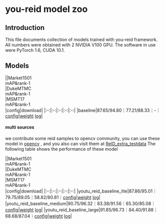 # you-reid model zoo 

## Introduction

This file documents collection of models trained with you-reid framework. All numbers were obtained with 2 NVIDIA V100 GPU. The software in use were PyTorch 1.6, CUDA 10.1.

## Models

||Market1501<br>mAP&rank-1</br>|DukeMTMC<br>mAP&rank-1</br>|MSMT17<br>mAP&rank-1</br>|config|download|
|:-:|:-:|:-:|:-:|:-:|
|baseline|87.65/94.80｜77.21/88.33｜-｜[config](../example/baseline/baseline_dist_bn.yaml)|[weight]() [log]()|


#### multi sources
we contribute some reid samples to opencv community, you can use these model in [opencv](https://github.com/opencv/opencv/pull/19108)
, and you also can visit them at [ReID_extra_testdata](https://github.com/ReID-Team/ReID_extra_testdata)
The following table shows the performance of these model

||Market1501<br>mAP&rank-1</br>|DukeMTMC<br>mAP&rank-1</br>|MSMT17<br>mAP&rank-1</br>|config|download|
|:-:|:-:|:-:|:-:|:-:|
|youtu_reid_baseline_lite|87.86/95.01｜79.75/89.05｜58.82/80.81｜[config](../example/baseline/baseline_lite_multidataset.yaml)|[weight]() [log]()|
|youtu_reid_baseline_medium|90.75/96.32｜83.38/91.56｜65.30/85.08｜[config](../example/baseline/baseline_medium_multidataset.yaml)|[weight]() [log]()|
|youtu_reid_baseline_large|91.85/96.73｜84.40/91.88｜68.68/87.04｜[config](../example/baseline/baseline_large_multidataset.yaml)|[weight]() [log]()|
